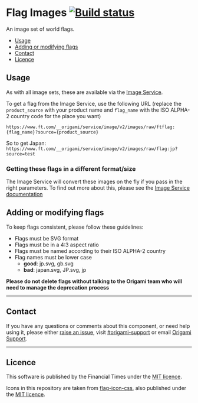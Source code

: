 # Flag Images [![Build status](https://img.shields.io/circleci/project/Financial-Times/origami-flag-images.svg)](https://circleci.com/gh/Financial-Times/origami-flag-images)

An image set of world flags.

- [Usage](#usage)
- [Adding or modifying flags](#adding-or-modifying-flags)
- [Contact](#contact)
- [Licence](#licence)


## Usage

As with all image sets, these are available via the [Image Service](https://www.ft.com/__origami/service/image/v2).

To get a flag from the Image Service, use the following URL (replace the `product_source` with your product name and `flag_name` with the ISO ALPHA-2 country code for the place you want)

`https://www.ft.com/__origami/service/image/v2/images/raw/ftflag:{flag_name}?source={product_source}`

So to get Japan:
`https://www.ft.com/__origami/service/image/v2/images/raw/flag:jp?source=test`

### Getting these flags in a different format/size

The Image Service will convert these images on the fly if you pass in the right parameters. To find out more about this, please see the [Image Service documentation](https://www.ft.com/__origami/service/image/v2/docs/api)

## Adding or modifying flags

To keep flags consistent, please follow these guidelines:

- Flags must be SVG format
- Flags must be in a 4:3 aspect ratio
- Flags must be named according to their ISO ALPHA-2 country
- Flag names must be lower case
	- **good**: jp.svg, gb.svg
	- **bad**: japan.svg, JP.svg, jp

**Please do not delete flags without talking to the Origami team who will need to manage the deprecation process**

----

## Contact

If you have any questions or comments about this component, or need help using it, please either [raise an issue](https://github.com/Financial-Times/origami-flag-images/issues), visit [#origami-support](https://financialtimes.slack.com/messages/origami-support/) or email [Origami Support](mailto:origami-support@ft.com).

----

## Licence

This software is published by the Financial Times under the [MIT licence](http://opensource.org/licenses/MIT).

Icons in this repository are taken from [flag-icon-css](https://github.com/lipis/flag-icon-css), also published under the [MIT licence](src/flag-icon-LICENCE).
